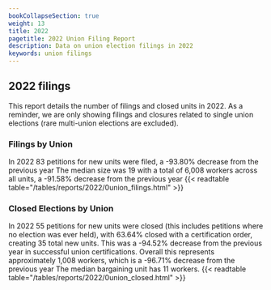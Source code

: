 ```yaml
---
bookCollapseSection: true
weight: 13
title: 2022
pagetitle: 2022 Union Filing Report
description: Data on union election filings in 2022
keywords: union filings
---
```


## 2022 filings

This report details the number of filings and closed units in 2022. As a reminder, we are only showing filings and closures related to single union elections (rare multi-union elections are excluded).

### Filings by Union
In 2022 83 petitions for new units were filed, a -93.80% decrease from the previous year The median size was 19 with a total of 6,008 workers across all units, a -91.58% decrease from the previous year
{{< readtable table="/tables/reports/2022/0union_filings.html" >}}

### Closed Elections by Union
In 2022 55 petitions for new units were closed (this includes petitions where no election was ever held), with 63.64% closed with a certification order, creating 35 total new units. This was a -94.52% decrease from the previous year in successful union certifications. Overall this represents approximately 1,008 workers, which is a -96.71% decrease from the previous year The median bargaining unit has 11 workers.
{{< readtable table="/tables/reports/2022/0union_closed.html" >}}
